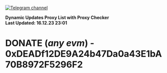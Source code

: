 [![Telegram channel](https://img.shields.io/endpoint?url=https://runkit.io/damiankrawczyk/telegram-badge/branches/master?url=https://t.me/n4z4v0d)](https://t.me/n4z4v0d) 

**Dynamic Updates Proxy List with Proxy Checker**  
**Last Updated: 16.12.23 23:01**

# DONATE (_any evm_) - 0xDEADf12DE9A24b47Da0a43E1bA70B8972F5296F2
